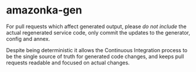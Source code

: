 # amazonka-gen

For pull requests which affect generated output, please _do not include_ the
actual regenerated service code, only commit the updates to the generator, config and annex.

Despite being deterministic it allows the Continuous Integration process to be the
single source of truth for generated code changes, and keeps pull requests
readable and focused on actual changes.
